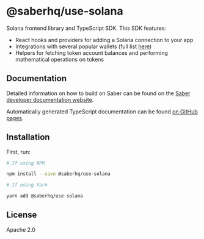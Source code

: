 # @saberhq/use-solana

Solana frontend library and TypeScript SDK. This SDK features:

- React hooks and providers for adding a Solana connection to your app
- Integrations with several popular wallets (full list [here](https://github.com/saber-hq/use-solana/blob/master/packages/use-solana/src/providers.ts))
- Helpers for fetching token account balances and performing mathematical operations on tokens

## Documentation

Detailed information on how to build on Saber can be found on the [Saber developer documentation website](https://docs.saber.so/developing/overview).

Automatically generated TypeScript documentation can be found [on GitHub pages](https://saber-hq.github.io/saber-common/).

## Installation

First, run:

```bash
# If using NPM

npm install --save @saberhq/use-solana

# If using Yarn

yarn add @saberhq/use-solana
```

## License

Apache 2.0
